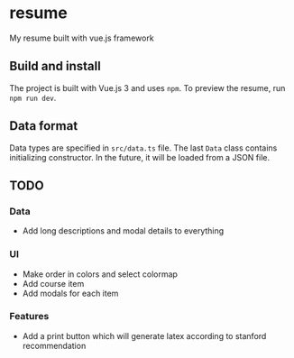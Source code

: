 # resume

My resume built with vue.js framework

## Build and install

The project is built with Vue.js 3 and uses `npm`.
To preview the resume, run `npm run dev`.

## Data format

Data types are specified in `src/data.ts` file.
The last `Data` class contains initializing constructor.
In the future, it will be loaded from a JSON file.

## TODO

### Data

- Add long descriptions and modal details to everything

### UI
- Make order in colors and select colormap
- Add course item
- Add modals for each item

### Features
- Add a print button which will generate latex according to stanford recommendation
